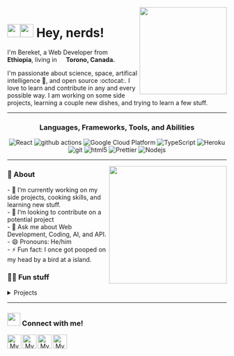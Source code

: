 <img align='right' src='https://user-images.githubusercontent.com/5713670/87202985-820dcb80-c2b6-11ea-9f56-7ec461c497c3.gif' width='200"'>

<h1><img src="https://media.giphy.com/media/hvRJCLFzcasrR4ia7z/giphy.gif" width="30"><img src="https://emojis.slackmojis.com/emojis/images/1531849430/4246/blob-sunglasses.gif?1531849430" width= "30"> Hey, nerds!</h1>
<p>I'm Bereket, a Web Developer from <img src="https://e7.pngegg.com/pngimages/54/55/png-clipart-regions-of-ethiopia-flag-of-ethiopia-ethiopian-empire-transitional-government-of-ethiopia-china-flag-miscellaneous-flag.png" width="13"/> <b>Ethiopia</b>, living in <img src="https://www.pinclipart.com/picdir/big/375-3753907_brought-to-you-by-canada-flag-png-icon.png" width="13"/> <b>Torono, Canada.</b> </p>
<p>I'm passionate about science, space, artifical intelligence 🐍, and open source :octocat:. I love to learn and contribute in any and every possible way. I am working on some side projects, learning a couple new dishes, and trying to learn a few stuff.</p>

---

<h3 align="center"
<h3>Languages, Frameworks, Tools, and Abilities</h3>

<p align="center"
<p>
  <img alt="React" src="https://img.shields.io/badge/-React-45b8d8?style=flat-square&logo=react&logoColor=white" />
  <img alt="github actions" src="https://img.shields.io/badge/-Github_Actions-2088FF?style=flat-square&logo=github-actions&logoColor=white" />
  <img alt="Google Cloud Platform" src="https://img.shields.io/badge/-Google_Cloud_Platform-1a73e8?style=flat-square&logo=google-cloud&logoColor=white" />
  <img alt="TypeScript" src="https://img.shields.io/badge/-TypeScript-007ACC?style=flat-square&logo=typescript&logoColor=white" />
  <img alt="Heroku" src="https://img.shields.io/badge/-Heroku-430098?style=flat-square&logo=heroku&logoColor=white" />
  <img alt="git" src="https://img.shields.io/badge/-Git-F05032?style=flat-square&logo=git&logoColor=white" />
  <img alt="html5" src="https://img.shields.io/badge/-HTML5-E34F26?style=flat-square&logo=html5&logoColor=white" />
  <img alt="Prettier" src="https://img.shields.io/badge/-Prettier-F7B93E?style=flat-square&logo=prettier&logoColor=white" />
  <img alt="Nodejs" src="https://img.shields.io/badge/-Nodejs-43853d?style=flat-square&logo=Node.js&logoColor=white" />
</p>

---

<img align='right' src="https://i.ibb.co/9tz2sZm/bitmoji-1.png" width='270"'>

<h3> 🧐 About</h3>
- 🌱 I’m currently working on my side projects, cooking skills, and learning new stuff. <br>
- 👯 I’m looking to contribute on a potential project <br>
- 💬 Ask me about Web Development, Coding, AI, and API. <br>
- 😄 Pronouns: He/him <br>
- ⚡ Fun fact: I once got pooped on my head by a bird at a island. <br> 

<h3> 🧑‍🚀 Fun stuff</h3>

<details><summary> Projects</summary>
<p>    
	
  [![ReadMe Card](https://github-readme-stats.vercel.app/api/pin/?username=bereketsemagn&repo=bereketsemagn)](https://github.com/bereketsemagn/bereketsemagn)
  [![ReadMe Card](https://github-readme-stats.vercel.app/api/pin/?username=bereketsemagn&repo=site)](https://github.com/bereketsemagn/site)
  [![ReadMe Card](https://github-readme-stats.vercel.app/api/pin/?username=bereketsemagn&repo=text-file-reader-api)](https://github.com/bereketsemagn/text-file-reader-api)

</p>
</details>

---

<h3><img src="https://media.giphy.com/media/LnQjpWaON8nhr21vNW/giphy.gif" width="30"> Connect with me!</h3>

<p align="center">
<a href="https://github.com/bereketsemagn">
	<img width="32" align="left"
		 alt="My GitHub profile"
		 src="https://cdn.jsdelivr.net/npm/simple-icons@v3/icons/github.svg">
</a>
<a href="https://medium.com/@semagnbereket">
	<img width="32" align="left"
		 alt="My Medium profile"
		 src="https://cdn.jsdelivr.net/npm/simple-icons@v3/icons/medium.svg">
</a>
	<a href="mailto:bsemagn.dev@gmail.com">
	<img width="32" align="left"
		 alt="My GMail profile"
		 src="https://cdn.jsdelivr.net/npm/simple-icons@v3/icons/gmail.svg">
</a>
		<a href="https://leetcode.com/bereketsemagn">
	<img width="32" align="left"
		 alt="My LeetCode Profile"
		 src="https://cdn.jsdelivr.net/npm/simple-icons@v3/icons/leetcode.svg">
</a>

  </p>
 

